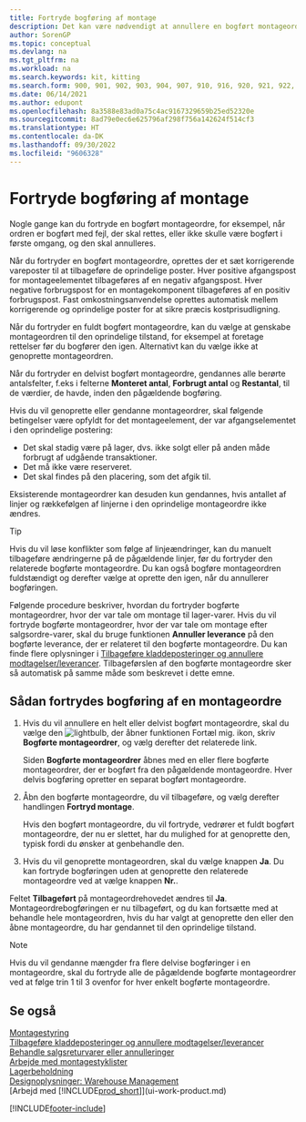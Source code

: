 ```yaml
---
title: Fortryde bogføring af montage
description: Det kan være nødvendigt at annullere en bogført montageordre, for eksempel fordi ordren er bogført med fejl, der skal rettes.
author: SorenGP
ms.topic: conceptual
ms.devlang: na
ms.tgt_pltfrm: na
ms.workload: na
ms.search.keywords: kit, kitting
ms.search.form: 900, 901, 902, 903, 904, 907, 910, 916, 920, 921, 922, 923, 940, 941, 942, 930, 931, 932, 914, 915, 905
ms.date: 06/14/2021
ms.author: edupont
ms.openlocfilehash: 8a3588e83ad0a75c4ac9167329659b25ed52320e
ms.sourcegitcommit: 8ad79e0ec6e625796af298f756a142624f514cf3
ms.translationtype: HT
ms.contentlocale: da-DK
ms.lasthandoff: 09/30/2022
ms.locfileid: "9606328"
---
```

# <a name="undo-assembly-posting"></a>Fortryde bogføring af montage

Nogle gange kan du fortryde en bogført montageordre, for eksempel, når ordren er bogført med fejl, der skal rettes, eller ikke skulle være bogført i første omgang, og den skal annulleres.

Når du fortryder en bogført montageordre, oprettes der et sæt korrigerende vareposter til at tilbageføre de oprindelige poster. Hver positive afgangspost for montageelementet tilbageføres af en negativ afgangspost. Hver negative forbrugspost for en montagekomponent tilbageføres af en positiv forbrugspost. Fast omkostningsanvendelse oprettes automatisk mellem korrigerende og oprindelige poster for at sikre præcis kostprisudligning.  

Når du fortryder en fuldt bogført montageordre, kan du vælge at genskabe montageordren til den oprindelige tilstand, for eksempel at foretage rettelser før du bogfører den igen. Alternativt kan du vælge ikke at genoprette montageordren.  

Når du fortryder en delvist bogført montageordre, gendannes alle berørte antalsfelter, f.eks i felterne **Monteret antal**, **Forbrugt antal** og **Restantal**, til de værdier, de havde, inden den pågældende bogføring.  

Hvis du vil genoprette eller gendanne montageordrer, skal følgende betingelser være opfyldt for det montageelement, der var afgangselementet i den oprindelige postering:  

-   Det skal stadig være på lager, dvs. ikke solgt eller på anden måde forbrugt af udgående transaktioner.  
-   Det må ikke være reserveret.  
-   Det skal findes på den placering, som det afgik til.  

Eksisterende montageordrer kan desuden kun gendannes, hvis antallet af linjer og rækkefølgen af linjerne i den oprindelige montageordre ikke ændres.  

> [!TIP]  
>  Hvis du vil løse konflikter som følge af linjeændringer, kan du manuelt tilbageføre ændringerne på de pågældende linjer, før du fortryder den relaterede bogførte montageordre. Du kan også bogføre montageordren fuldstændigt og derefter vælge at oprette den igen, når du annullerer bogføringen.  

Følgende procedure beskriver, hvordan du fortryder bogførte montageordrer, hvor der var tale om montage til lager-varer. Hvis du vil fortryde bogførte montageordrer, hvor der var tale om montage efter salgsordre-varer, skal du bruge funktionen **Annuller leverance** på den bogførte leverance, der er relateret til den bogførte montageordre. Du kan finde flere oplysninger i [Tilbageføre kladdeposteringer og annullere modtagelser/leverancer](finance-how-reverse-journal-posting.md). Tilbageførslen af den bogførte montageordre sker så automatisk på samme måde som beskrevet i dette emne.  

## <a name="to-undo-posting-of-an-assembly-order"></a>Sådan fortrydes bogføring af en montageordre

1.  Hvis du vil annullere en helt eller delvist bogført montageordre, skal du vælge den ![lightbulb, der åbner funktionen Fortæl mig.](media/ui-search/search_small.png "Fortæl mig, hvad du vil foretage dig") ikon, skriv **Bogførte montageordrer**, og vælg derefter det relaterede link.  

    Siden **Bogførte montageordrer** åbnes med en eller flere bogførte montageordrer, der er bogført fra den pågældende montageordre. Hver delvis bogføring opretter en separat bogført montageordre.  
2.  Åbn den bogførte montageordre, du vil tilbageføre, og vælg derefter handlingen **Fortryd montage**.  

    Hvis den bogført montageordre, du vil fortryde, vedrører et fuldt bogført montageordre, der nu er slettet, har du mulighed for at genoprette den, typisk fordi du ønsker at genbehandle den.  
3.  Hvis du vil genoprette montageordren, skal du vælge knappen **Ja**. Du kan fortryde bogføringen uden at genoprette den relaterede montageordre ved at vælge knappen **Nr.**.  

Feltet **Tilbageført** på montageordrehovedet ændres til **Ja**. Montageordrebogføringen er nu tilbageført, og du kan fortsætte med at behandle hele montageordren, hvis du har valgt at genoprette den eller den åbne montageordre, du har gendannet til den oprindelige tilstand.  

> [!NOTE]  
>  Hvis du vil gendanne mængder fra flere delvise bogføringer i en montageordre, skal du fortryde alle de pågældende bogførte montageordrer ved at følge trin 1 til 3 ovenfor for hver enkelt bogførte montageordre.  

## <a name="see-also"></a>Se også

[Montagestyring](assembly-assemble-items.md)  
[Tilbageføre kladdeposteringer og annullere modtagelser/leverancer](finance-how-reverse-journal-posting.md)  
[Behandle salgsreturvarer eller annulleringer](sales-how-process-sales-returns-cancellations.md)  
[Arbejde med montagestyklister](assembly-how-work-assembly-boms.md)  
[Lagerbeholdning](inventory-manage-inventory.md)  
[Designoplysninger: Warehouse Management](design-details-warehouse-management.md)  
[Arbejd med [!INCLUDE[prod_short](includes/prod_short.md)]](ui-work-product.md)


[!INCLUDE[footer-include](includes/footer-banner.md)]